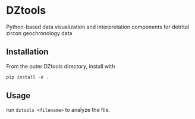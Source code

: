 # DZtools
Python-based data visualization and interpretation components for detrital zircon geochronology data

## Installation

From the outer DZtools directory, install with
```python
pip install -e .
```

## Usage

run `dztools <filename>` to analyze the file.
